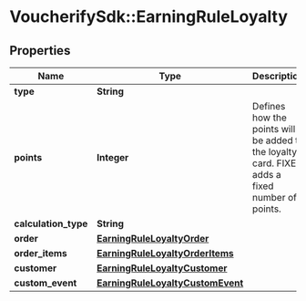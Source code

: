 # VoucherifySdk::EarningRuleLoyalty

## Properties

| Name | Type | Description | Notes |
| ---- | ---- | ----------- | ----- |
| **type** | **String** |  | [optional] |
| **points** | **Integer** | Defines how the points will be added to the loyalty card. FIXED adds a fixed number of points. | [optional] |
| **calculation_type** | **String** |  | [optional] |
| **order** | [**EarningRuleLoyaltyOrder**](EarningRuleLoyaltyOrder.md) |  | [optional] |
| **order_items** | [**EarningRuleLoyaltyOrderItems**](EarningRuleLoyaltyOrderItems.md) |  | [optional] |
| **customer** | [**EarningRuleLoyaltyCustomer**](EarningRuleLoyaltyCustomer.md) |  | [optional] |
| **custom_event** | [**EarningRuleLoyaltyCustomEvent**](EarningRuleLoyaltyCustomEvent.md) |  | [optional] |

